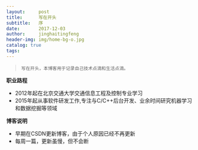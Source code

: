 ```yaml
---
layout:     post
title:      写在开头
subtitle:   序
date:       2017-12-03
author:     jinghaitingfeng
header-img: img/home-bg-o.jpg
catalog: true
tags:
---
```


>`写在开头，本博客用于记录自己技术点滴和生活点滴。`

**职业路程**

- 2012年起在北京交通大学交通信息工程及控制专业学习
- 2015年起从事软件研发工作,专注与C/C++后台开发、业余时间研究机器学习和数据挖掘等领域

**博客说明**
- 早期在CSDN更新博客，由于个人原因已经不再更新
- 每周一篇，更新虽慢，但不会断


